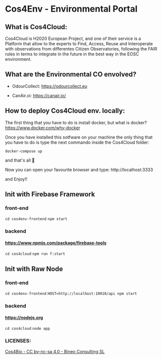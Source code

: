 # Cos4Env - Environmental Portal

## What is Cos4Cloud:

Cos4Cloud is H2020 European Project, and one of their service is a Platform that allow to the experts to Find, Access, Reuse and Interoperate with observations from differentes Citizen Observatories, following the FAIR rules in terms to integrate in the future in the best way in the EOSC environment. 

## What are the Environmental CO envolved?

- OdourCollect: https://odourcollect.eu

- CanAir.oi: https://canair.io/


## How to deploy Cos4Cloud env. locally:

The first thing that you have to do is install docker, but what is docker? https://www.docker.com/why-docker 

Once you have installed this sotfware on your machine the only thing that you have to do is type the next commando inside the Cos4Cloud folder:

```docker-compose up```

and that's all 🙌

Now you can open your favourite browser and type: http://localhost:3333

and Enjoy!!

## Init with Firebase Framework
### front-end
```cd cos4env-frontend```
```npm start```

### backend
#### https://www.npmjs.com/package/firebase-tools
```cd cos4cloud```
```npm run f:start```

## Init with Raw Node
### front-end
```cd cos4env-frontend```
```HOST=http://localhost:10010/api npm start```

### backend
#### https://nodejs.org
```cd cos4cloud```
```node app```



### LICENSES:

<a href="https://www.safecreative.org/work/2110259629728-cos4bio" target="_blank">
<span>Cos4Bio</span> -
<span>CC by-nc-sa 4.0</span> -
<span>Bineo Consulting SL</span>
</a>
